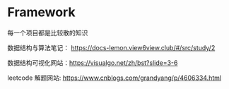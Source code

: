 # Framework
每一个项目都是比较散的知识

数据结构与算法笔记： https://docs-lemon.view6view.club/#/src/study/2

数据结构可视化网站：https://visualgo.net/zh/bst?slide=3-6

leetcode 解题网站: https://www.cnblogs.com/grandyang/p/4606334.html

